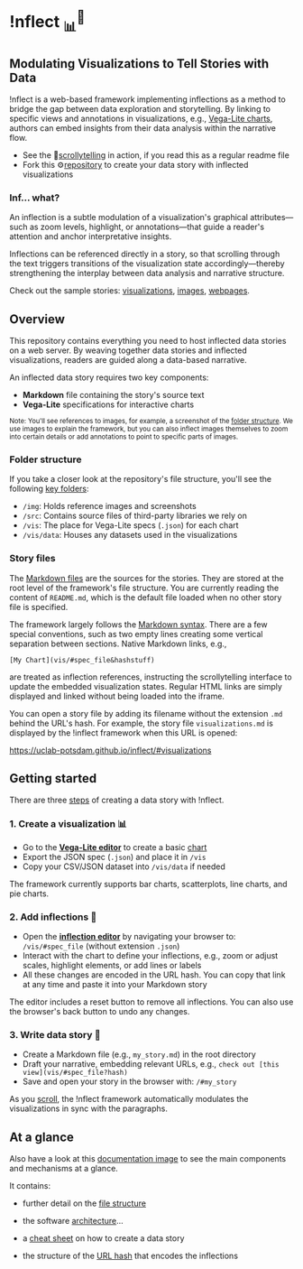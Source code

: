# !nflect <sub>📊</sub><sup>💬</sup>
## Modulating Visualizations to Tell Stories with Data

!nflect is a web-based framework implementing inflections as a method to bridge the gap between data exploration and storytelling. By linking to specific views and annotations in visualizations, e.g., [Vega-Lite charts](img/#-68,-35,1325,1741&ff0000&&&chart_overview.png), authors can embed insights from their data analysis within the narrative flow. 

- See the 📜<a href="https://uclab-potsdam.github.io/inflect/">scrollytelling</a> in action, if you read this as a regular readme file
- Fork this ⚙️<a href="https://github.com/uclab-potsdam/inflect">repository</a> to create your data story with inflected visualizations

### Inf... what?

An inflection is a subtle modulation of a visualization's graphical attributes—such as zoom levels, highlight, or annotations—that guide a reader's attention and anchor interpretative insights. 

Inflections can be referenced directly in a story, so that scrolling through the text triggers transitions of the visualization state accordingly—thereby strengthening the interplay between data analysis and narrative structure.

Check out the sample stories:
<a href="https://uclab-potsdam.github.io/inflect/#visualizations">visualizations</a>, <a href="https://uclab-potsdam.github.io/inflect/#images">images</a>, <a href="https://uclab-potsdam.github.io/inflect/#webpages">webpages</a>.


## Overview

This repository contains everything you need to host inflected data stories on a web server. By weaving together data stories and inflected visualizations, readers are guided along a data-based narrative.

An inflected data story requires two key components:

- **Markdown** file containing the story's source text
- **Vega-Lite** specifications for interactive charts

<small>Note: You'll see references to images, for example, a screenshot of the
[folder structure](img/#-329,-68,577,542&ff0000&&&folder_structure.png).
We use images to explain the framework, but you can also inflect images themselves to zoom into certain details or add annotations to point to specific parts of images.</small>



### Folder structure

If you take a closer look at the repository's file structure, you'll see the following [key folders](img/#-112,-43,380,315&00f900&27,8,115,132&&folder_structure.png):

- `/img`: Holds reference images and screenshots
- `/src`: Contains source files of third-party libraries we rely on
- `/vis`: The place for Vega-Lite specs (`.json`) for each chart
- `/vis/data`: Houses any datasets used in the visualizations


### Story files

The [Markdown files](img/#-110,119,396,489&00f900&16,312,288,448,18,178,205,223&&folder_structure.png) are the sources for the stories. They are stored at the root level of the framework's file structure. You are currently reading the content of `README.md`, which is the default file loaded when no other story file is specified.

The framework largely follows the <a href="https://daringfireball.net/projects/markdown/syntax">Markdown syntax</a>. There are a few special conventions, such as two empty lines creating some vertical separation between sections. 
Native Markdown links, e.g.,

 `[My Chart](vis/#spec_file&hashstuff)`
 
are treated as inflection references, instructing the scrollytelling interface to update the embedded visualization states. Regular HTML links are simply displayed and linked without being loaded into the iframe. 

You can open a story file by adding its filename without the extension `.md` behind the URL's hash. For example, the story file `visualizations.md` is displayed by the !inflect framework when this URL is opened:

<a href="#visualizations">https://uclab-potsdam.github.io/inflect/#visualizations</a>




## Getting started

There are three [steps](img/#-282,43,1333,1154&ff0000&&&steps.png) of creating a data story with !nflect.


### 1. Create a visualization 📊 

- Go to the **<a href="https://vega.github.io/editor/#/examples/vega-lite/bar">Vega-Lite editor</a>** to create a basic [chart](img/#6,-54,2067,1336&ff0000&&&vega_editor.png)
- Export the JSON spec (`.json`) and place it in `/vis`
- Copy your CSV/JSON dataset into `/vis/data` if needed

The framework currently supports bar charts, scatterplots, line charts, and pie charts.


### 2. Add inflections 💬

- Open the **[inflection editor](img/#5,158,1907,1109&ff0000&&&inflections_editor.png)** by navigating your browser to: `/vis/#spec_file` (without extension `.json`)
- Interact with the chart to define your inflections, e.g., zoom or adjust scales, highlight elements, or add lines or labels
- All these changes are encoded in the URL hash. You can copy that link at any time and paste it into your Markdown story

The editor includes a reset button to remove all inflections. You can also use the browser's back button to undo any changes.


### 3. Write data story 📄

- Create a Markdown file (e.g., `my_story.md`) in the root directory  
- Draft your narrative, embedding relevant URLs, e.g., `check out [this view](vis/#spec_file?hash)`
- Save and open your story in the browser with: `/#my_story`

As you [scroll](img/#-41,47,1637,1204&00f900&931,171,1153,232&&scrollytelling.png), the !nflect framework automatically modulates the visualizations in sync with the paragraphs.


## At a glance

Also have a look at this [documentation image](img/#0,0,3047,8610&ff0000&&&documentation_image.png) to see the main components and mechanisms at a glance.


It contains:

- further detail on the [file structure](img/#0,0,3047,2375&ff0000&&&documentation_image.png)


- the software [architecture](img/#0,1750,3047,4200&ff0000&&&documentation_image.png)...


- a [cheat sheet](img/#0,4150,3047,7200&ff0000&&&documentation_image.png) on how to create a data story


- the structure of the [URL hash](img/#0,7200,3047,9000&ff0000&&&documentation_image.png) that encodes the inflections

